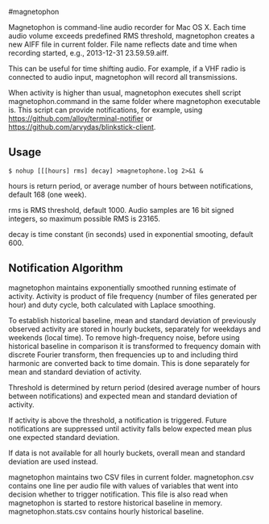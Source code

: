 #magnetophon

Magnetophon is command-line audio recorder for Mac OS X. Each time audio volume exceeds
predefined RMS threshold, magnetophon creates a new AIFF file in current folder. File name
reflects date and time when recording started, e.g., 2013-12-31 23.59.59.aiff.

This can be useful for time shifting audio. For example, if a VHF radio is connected to
audio input, magnetophon will record all transmissions.

When activity is higher than usual, magnetophon executes shell script magnetophon.command
in the same folder where magnetophon executable is. This script can provide notifications,
for example, using https://github.com/alloy/terminal-notifier or 
https://github.com/arvydas/blinkstick-client.

## Usage

```
$ nohup [[[hours] rms] decay] >magnetophone.log 2>&1 &
```
hours is return period, or average number of hours between notifications, default 168 
(one week).

rms is RMS threshold, default 1000. Audio samples are 16 bit signed integers, so maximum
possible RMS is 23165.

decay is time constant (in seconds) used in exponential smooting, default 600. 

## Notification Algorithm

magnetophon maintains exponentially smoothed running estimate of activity. Activity is
product of file frequency (number of files generated per hour) and duty cycle, both 
calculated with Laplace smoothing.

To establish historical baseline, mean and standard deviation of previously observed 
activity are stored in hourly buckets, separately for weekdays and weekends (local time).
To remove high-frequency noise, before using historical baseline in comparison it is
transformed to frequency domain with discrete Fourier transform, then frequencies
up to and including third harmonic are converted back to time domain. This is done 
separately for mean and standard deviation of activity.

Threshold is determined by return period (desired average number of hours between 
notifications) and expected mean and standard deviation of activity.

If activity is above the threshold, a notification is triggered. Future notifications are
suppressed until activity falls below expected mean plus one expected standard deviation. 

If data is not available for all hourly buckets, overall mean and standard deviation are 
used instead.

magnetophon maintains two CSV files in current folder. magnetophon.csv contains one line
per audio file with values of variables that went into decision whether to trigger 
notification. This file is also read when magnetophon is started to restore historical
baseline in memory. magnetophon.stats.csv contains hourly historical baseline.
